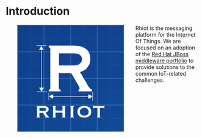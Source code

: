 # Introduction

<a href="https://github.com/rhiot/rhiot"><img src="./images/rhiot.png" align="left" height="280" hspace="30"></a>

Rhiot is the messaging platform for the Internet Of Things. We are focused on an adoption of the
[Red Hat JBoss middleware portfolio](http://www.redhat.com/en/technologies/jboss-middleware) to provide solutions to the common IoT-related challenges.

